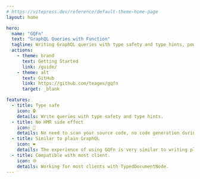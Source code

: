 ```yaml
---
# https://vitepress.dev/reference/default-theme-home-page
layout: home

hero:
  name: "GQFn"
  text: "GraphQL Queries with Function"
  tagline: Writing GraphQL queries with type safety and type hints, power by TypeScript.
  actions:
    - theme: brand
      text: Getting Started
      link: /guide/
    - theme: alt
      text: GitHub
      link: https://github.com/teages/gqfn
      target: _blank

features:
  - title: Type safe
    icon: 🔒
    details: Write queries with type safety and type hints.
  - title: No HMR side effect
    icon: 🚀
    details: No need to scan your source code, no code generation during HMR.
  - title: Similar to plain GraphQL
    icon: ❤️
    details: The experience of using GQFn is very similar to writing plain GraphQL queries.
  - title: Compatible with most client.
    icon: 🌐
    details: Working for most clients with TypedDocumentNode.
---
```

